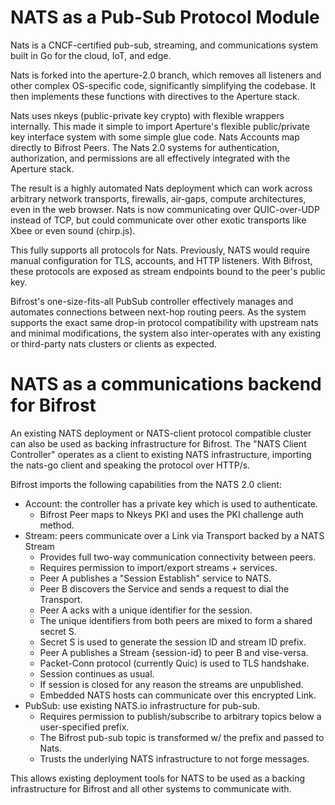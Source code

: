 # NATS as a Pub-Sub Protocol Module

Nats is a CNCF-certified pub-sub, streaming, and communications system built in
Go for the cloud, IoT, and edge.

Nats is forked into the aperture-2.0 branch, which removes all listeners and
other complex OS-specific code, significantly simplifying the codebase. It then
implements these functions with directives to the Aperture stack.

Nats uses nkeys (public-private key crypto) with flexible wrappers internally.
This made it simple to import Aperture's flexible public/private key interface
system with some simple glue code. Nats Accounts map directly to Bifrost Peers.
The Nats 2.0 systems for authentication, authorization, and permissions are all
effectively integrated with the Aperture stack.

The result is a highly automated Nats deployment which can work across arbitrary
network transports, firewalls, air-gaps, compute architectures, even in the web
browser. Nats is now communicating over QUIC-over-UDP instead of TCP, but could
communicate over other exotic transports like Xbee or even sound (chirp.js).

This fully supports all protocols for Nats. Previously, NATS would require
manual configuration for TLS, accounts, and HTTP listeners. With Bifrost, these
protocols are exposed as stream endpoints bound to the peer's public key.

Bifrost's one-size-fits-all PubSub controller effectively manages and automates
connections between next-hop routing peers. As the system supports the exact
same drop-in protocol compatibility with upstream nats and minimal
modifications, the system also inter-operates with any existing or third-party
nats clusters or clients as expected.


# NATS as a communications backend for Bifrost

An existing NATS deployment or NATS-client protocol compatible cluster can also
be used as backing infrastructure for Bifrost. The "NATS Client Controller"
operates as a client to existing NATS infrastructure, importing the nats-go
client and speaking the protocol over HTTP/s.

Bifrost imports the following capabilities from the NATS 2.0 client:

 - Account: the controller has a private key which is used to authenticate.
   - Bifrost Peer maps to Nkeys PKI and uses the PKI challenge auth method.
 - Stream: peers communicate over a Link via Transport backed by a NATS Stream
   - Provides full two-way communication connectivity between peers.
   - Requires permission to import/export streams + services.
   - Peer A publishes a "Session Establish" service to NATS.
   - Peer B discovers the Service and sends a request to dial the Transport.
   - Peer A acks with a unique identifier for the session.
   - The unique identifiers from both peers are mixed to form a shared secret S.
   - Secret S is used to generate the session ID and stream ID prefix.
   - Peer A publishes a Stream {session-id} to peer B and vise-versa.
   - Packet-Conn protocol (currently Quic) is used to TLS handshake.
   - Session continues as usual.
   - If session is closed for any reason the streams are unpublished.
   - Embedded NATS hosts can communicate over this encrypted Link.
 - PubSub: use existing NATS.io infrastructure for pub-sub.
   - Requires permission to publish/subscribe to arbitrary topics below a
     user-specified prefix.
   - The Bifrost pub-sub topic is transformed w/ the prefix and passed to Nats.
   - Trusts the underlying NATS infrastructure to not forge messages.

This allows existing deployment tools for NATS to be used as a backing
infrastructure for Bifrost and all other systems to communicate with.
